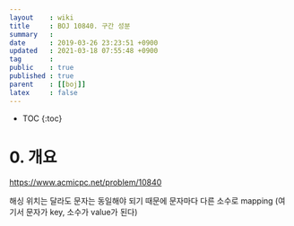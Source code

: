```yaml
---
layout    : wiki
title     : BOJ 10840. 구간 성분
summary   : 
date      : 2019-03-26 23:23:51 +0900
updated   : 2021-03-18 07:55:48 +0900
tag       : 
public    : true
published : true
parent    : [[boj]]
latex     : false
---
```

* TOC
{:toc}

# 0. 개요
<https://www.acmicpc.net/problem/10840>  

해싱
위치는 달라도 문자는 동일해야 되기 때문에 문자마다 다른 소수로 mapping 
(여기서 문자가 key, 소수가 value가 된다)

